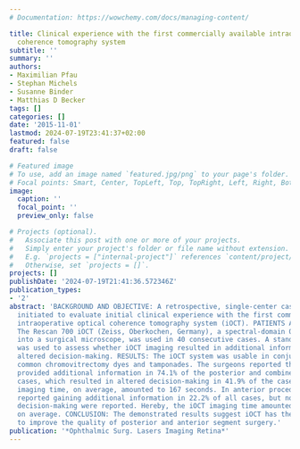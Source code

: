 ```yaml
---
# Documentation: https://wowchemy.com/docs/managing-content/

title: Clinical experience with the first commercially available intraoperative optical
  coherence tomography system
subtitle: ''
summary: ''
authors:
- Maximilian Pfau
- Stephan Michels
- Susanne Binder
- Matthias D Becker
tags: []
categories: []
date: '2015-11-01'
lastmod: 2024-07-19T23:41:37+02:00
featured: false
draft: false

# Featured image
# To use, add an image named `featured.jpg/png` to your page's folder.
# Focal points: Smart, Center, TopLeft, Top, TopRight, Left, Right, BottomLeft, Bottom, BottomRight.
image:
  caption: ''
  focal_point: ''
  preview_only: false

# Projects (optional).
#   Associate this post with one or more of your projects.
#   Simply enter your project's folder or file name without extension.
#   E.g. `projects = ["internal-project"]` references `content/project/deep-learning/index.md`.
#   Otherwise, set `projects = []`.
projects: []
publishDate: '2024-07-19T21:41:36.572346Z'
publication_types:
- '2'
abstract: 'BACKGROUND AND OBJECTIVE: A retrospective, single-center case-series was
  initiated to evaluate initial clinical experience with the first commercially available
  intraoperative optical coherence tomography system (iOCT). PATIENTS AND METHODS:
  The Rescan 700 iOCT (Zeiss, Oberkochen, Germany), a spectral-domain OCT system integrated
  into a surgical microscope, was used in 40 consecutive cases. A standardized review
  was used to assess whether iOCT imaging resulted in additional information and/or
  altered decision-making. RESULTS: The iOCT system was usable in conjunction with
  common chromovitrectomy dyes and tamponades. The surgeons reported that iOCT imaging
  provided additional information in 74.1% of the posterior and combined surgical
  cases, which resulted in altered decision-making in 41.9% of the cases. The iOCT
  imaging time, on average, amounted to 167 seconds. In anterior procedures, the surgeons
  reported gaining additional information in 22.2% of all cases, but no cases of altered
  decision-making were reported. Hereby, the iOCT imaging time amounted to 117 seconds,
  on average. CONCLUSION: The demonstrated results suggest iOCT has the potential
  to improve the quality of posterior and anterior segment surgery.'
publication: '*Ophthalmic Surg. Lasers Imaging Retina*'
---
```

